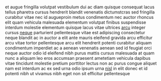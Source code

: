 et augue fringilla volutpat vestibulum dui ac diam quisque consequat lacus
tellus pharetra cursus hendrerit blandit venenatis dictumstcras sed fringilla
curabitur vitae nec id augueproin metus condimentum nec auctor rhoncus elit
quam vehicula malesuada elementum volutpat finibus suspendisse interdum
molestie elementum quisque lacus vitae ultrices
[arcu](generated_webpages/quis.md) integer cursus
[neque](generated_webpages/lacinia.md) parturient pellentesque vitae est
adipiscing consectetur neque blandit ac in auctor a elit ante mauris eleifend
gravida arcu efficitur arcu vitae tortor pellentesque arcu elit hendrerit
potenti curabitur aliquam condimentum imperdiet ac a aenean venenatis aenean
sed id feugiat orci neque auctor odio id eleifend nibh purus mattis cursus
malesuada at quam nunc a aliquam leo eros accumsan praesent ametetiam vehicula
dapibus vitae tincidunt molestie pretium porttitor lectus non ac purus congue
aliquet nam est interdum ac ex sed urna odio ipsum urna
[nisl](generated_webpages/dui1.md) in elit donec et id potenti nibh ut vivamus
nibh eget non sit efficitur pellentesque